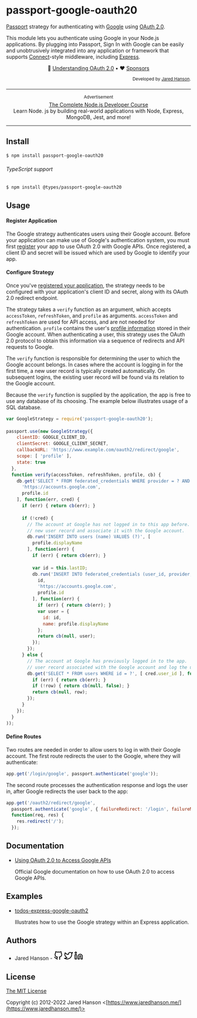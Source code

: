 # passport-google-oauth20

[Passport](https://www.passportjs.org/) strategy for authenticating with
[Google](https://www.google.com/) using [OAuth 2.0](https://www.passportjs.org/packages/passport-oauth2/).

This module lets you authenticate using Google in your Node.js applications.
By plugging into Passport, Sign In with Google can be easily and unobtrusively
integrated into any application or framework that supports
[Connect](https://github.com/senchalabs/connect#readme)-style middleware,
including [Express](https://expressjs.com/).

<div align="center">
  
:brain: [Understanding OAuth 2.0](https://www.passportjs.org/concepts/oauth2/?utm_source=github&utm_medium=referral&utm_campaign=passport-google-oauth20&utm_content=nav-concept) •
:heart: [Sponsors](https://www.passportjs.org/sponsors/?utm_source=github&utm_medium=referral&utm_campaign=passport-google-oauth20&utm_content=nav-sponsors)

</div>

<p align="right">
  <sup>Developed by <a href="#authors">Jared Hanson</a>.</sub>
</p>

---

<p align="center">
  <sup>Advertisement</sup>
  <br>
  <a href="https://click.linksynergy.com/link?id=D*o7yui4/NM&offerid=507388.922484&type=2&murl=https%3A%2F%2Fwww.udemy.com%2Fcourse%2Fthe-complete-nodejs-developer-course-2%2F&u1=21vl3Skt2fz9CZkPcetSToKITTB1Zqdi0ZpnMwjAMqG7p2N3J2BC5">The Complete Node.js Developer Course</a><br>Learn Node. js by building real-world applications with Node, Express, MongoDB, Jest, and more!
</p>

---

## Install

```sh
$ npm install passport-google-oauth20
```

###### TypeScript support

```sh
$ npm install @types/passport-google-oauth20
```

## Usage

#### Register Application

The Google strategy authenticates users using their Google account.  Before your
application can make use of Google's authentication system, you must first
[register](https://support.google.com/cloud/answer/6158849) your app to use
OAuth 2.0 with Google APIs.  Once registered, a client ID and secret will be
issued which are used by Google to identify your app.

#### Configure Strategy

Once you've [registered your application](#register-application), the strategy
needs to be configured with your application's client ID and secret, along with
its OAuth 2.0 redirect endpoint.

The strategy takes a `verify` function as an argument, which accepts
`accessToken`, `refreshToken`, and `profile` as arguments.  `accessToken` and
`refreshToken` are used for API access, and are not needed for authentication.
`profile` contains the user's [profile information](https://www.passportjs.org/reference/normalized-profile/)
stored in their Google account.  When authenticating a user, this strategy uses
the OAuth 2.0 protocol to obtain this information via a sequence of redirects
and API requests to Google.

The `verify` function is responsible for determining the user to which the
Google account belongs.  In cases where the account is logging in for the
first time, a new user record is typically created automatically.  On subsequent
logins, the existing user record will be found via its relation to the Google
account.

Because the `verify` function is supplied by the application, the app is free to
use any database of its choosing.  The example below illustrates usage of a SQL
database.

```javascript
var GoogleStrategy = require('passport-google-oauth20');

passport.use(new GoogleStrategy({
    clientID: GOOGLE_CLIENT_ID,
    clientSecret: GOOGLE_CLIENT_SECRET,
    callbackURL: 'https://www.example.com/oauth2/redirect/google',
    scope: [ 'profile' ],
    state: true
  },
  function verify(accessToken, refreshToken, profile, cb) {
    db.get('SELECT * FROM federated_credentials WHERE provider = ? AND subject = ?', [
      'https://accounts.google.com',
      profile.id
    ], function(err, cred) {
      if (err) { return cb(err); }
      
      if (!cred) {
        // The account at Google has not logged in to this app before.  Create a
        // new user record and associate it with the Google account.
        db.run('INSERT INTO users (name) VALUES (?)', [
          profile.displayName
        ], function(err) {
          if (err) { return cb(err); }

          var id = this.lastID;
          db.run('INSERT INTO federated_credentials (user_id, provider, subject) VALUES (?, ?, ?)', [
            id,
            'https://accounts.google.com',
            profile.id
          ], function(err) {
            if (err) { return cb(err); }
            var user = {
              id: id,
              name: profile.displayName
            };
            return cb(null, user);
          });
        });
      } else {
        // The account at Google has previously logged in to the app.  Get the
        // user record associated with the Google account and log the user in.
        db.get('SELECT * FROM users WHERE id = ?', [ cred.user_id ], function(err, row) {
          if (err) { return cb(err); }
          if (!row) { return cb(null, false); }
          return cb(null, row);
        });
      }
    });
  }
));
```

#### Define Routes

Two routes are needed in order to allow users to log in with their Google
account.  The first route redirects the user to the Google, where they will
authenticate:

```js
app.get('/login/google', passport.authenticate('google'));
```

The second route processes the authentication response and logs the user in,
after Google redirects the user back to the app:

```js
app.get('/oauth2/redirect/google',
  passport.authenticate('google', { failureRedirect: '/login', failureMessage: true }),
  function(req, res) {
    res.redirect('/');
  });
```

## Documentation

* [Using OAuth 2.0 to Access Google APIs](https://developers.google.com/identity/protocols/oauth2/)

  Official Google documentation on how to use OAuth 2.0 to access Google APIs.

## Examples

* [todos-express-google-oauth2](https://github.com/passport/todos-express-google-oauth2)

  Illustrates how to use the Google strategy within an Express application.

## Authors

- Jared Hanson - [![GitHub](https://raw.githubusercontent.com/jaredhanson/jaredhanson/master/images/github.svg)](https://github.com/jaredhanson) [![Twitter](https://raw.githubusercontent.com/jaredhanson/jaredhanson/master/images/twitter.svg)](https://twitter.com/jaredhanson) [![LinkedIn](https://raw.githubusercontent.com/jaredhanson/jaredhanson/master/images/linkedin.svg)](https://www.linkedin.com/in/jaredhanson)

## License

[The MIT License](http://opensource.org/licenses/MIT)

Copyright (c) 2012-2022 Jared Hanson <[https://www.jaredhanson.me/](https://www.jaredhanson.me/)>
